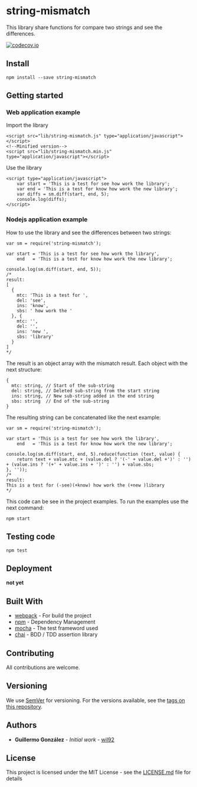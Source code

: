 # string-mismatch

This library share functions for compare two strings and see the differences.

[![codecov.io](https://img.shields.io/codecov/c/github/wil92/string-mismatch/dev.svg?style=flat-square)](http://codecov.io/github/wil92/string-mismatch?branch=dev)

## Install

```
npm install --save string-mismatch
```

## Getting started

### Web application example

Import the library

```html5
<script src="lib/string-mismatch.js" type="application/javascript"></script>
<!--Minified version-->
<script src="lib/string-mismatch.min.js" type="application/javascript"></script>
```

Use the library

```html5
<script type="application/javascript">
    var start = 'This is a test for see how work the library';
    var end = 'This is a test for know how work the new library';
    var diffs = sm.diff(start, end, 5);
    console.log(diffs);
</script>
```

### Nodejs application example
How to use the library and see the differences between two strings:

```es5
var sm = require('string-mismatch');

var start = 'This is a test for see how work the library',
    end   = 'This is a test for know how work the new library';

console.log(sm.diff(start, end, 5));
/*
result:
[
  {
    mtc: 'This is a test for ',
    del: 'see',
    ins: 'know',
    sbs: ' how work the '
  }, {
    mtc: '',
    del: '',
    ins: 'new ',
    sbs: 'library'
  }
]
*/
```

The result is an object array with the mismatch result. Each object with the next structure:

```es5
{
  mtc: string, // Start of the sub-string
  del: string, // Deleted sub-string from the start string
  ins: string, // New sub-string added in the end string
  sbs: string  // End of the sub-string
}
```

The resulting string can be concatenated like the next example:

```es5
var sm = require('string-mismatch');

var start = 'This is a test for see how work the library',
    end   = 'This is a test for know how work the new library';

console.log(sm.diff(start, end, 5).reduce(function (text, value) {
    return text + value.mtc + (value.del ? '(-' + value.del +')' : '') + (value.ins ? '(+' + value.ins + ')' : '') + value.sbs;
}, ''));
/*
result:
This is a test for (-see)(+know) how work the (+new )library
*/
```

This code can be see in the project examples. To run the examples use the next command:

```
npm start
```

## Testing code

```
npm test
```

## Deployment

**not yet**

## Built With

* [webpack](https://webpack.js.org/) - For build the project
* [npm](https://www.npmjs.com/) - Dependency Management
* [mocha](https://mochajs.org/) - The test frameword used
* [chai](https://mochajs.org/) - BDD / TDD assertion library

## Contributing

All contributions are welcome.

## Versioning

We use [SemVer](http://semver.org/) for versioning. For the versions available, see the [tags on this repository](https://github.com/your/project/tags).

## Authors

* **Guillermo González** - *Initial work* - [wil92](https://github.com/wil92)

## License

This project is licensed under the MIT License - see the [LICENSE.md](https://gitlab.com/wil92/wankar-server/blob/development/LICENSE) file for details
